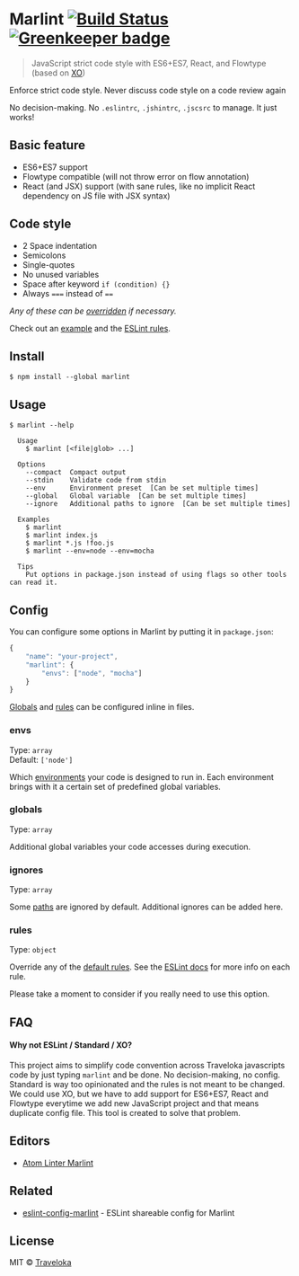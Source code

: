 # Marlint [![Build Status](https://travis-ci.org/traveloka/marlint.svg?branch=master)](https://travis-ci.org/traveloka/marlint) [![Greenkeeper badge](https://badges.greenkeeper.io/amilajack/marlint.svg)](https://greenkeeper.io/)

> JavaScript strict code style with ES6+ES7, React, and Flowtype (based on [XO](https://github.com/sindresorhus/xo))

Enforce strict code style. Never discuss code style on a code review again

No decision-making. No `.eslintrc`, `.jshintrc`, `.jscsrc` to manage. It just works!

## Basic feature

- ES6+ES7 support
- Flowtype compatible (will not throw error on flow annotation)
- React (and JSX) support (with sane rules, like no implicit React dependency on JS file with JSX syntax)

## Code style

- 2 Space indentation
- Semicolons
- Single-quotes
- No unused variables
- Space after keyword `if (condition) {}`
- Always `===` instead of `==`

*Any of these can be [overridden](#rules) if necessary.*

Check out an [example](index.js) and the [ESLint rules](https://github.com/traveloka/eslint-config-marlint/blob/master/index.js).


## Install

```
$ npm install --global marlint
```

## Usage

```
$ marlint --help

  Usage
    $ marlint [<file|glob> ...]

  Options
    --compact  Compact output
    --stdin    Validate code from stdin
    --env      Environment preset  [Can be set multiple times]
    --global   Global variable  [Can be set multiple times]
    --ignore   Additional paths to ignore  [Can be set multiple times]

  Examples
    $ marlint
    $ marlint index.js
    $ marlint *.js !foo.js
    $ marlint --env=node --env=mocha

  Tips
    Put options in package.json instead of using flags so other tools can read it.
```

## Config

You can configure some options in Marlint by putting it in `package.json`:

```js
{
	"name": "your-project",
	"marlint": {
		"envs": ["node", "mocha"]
	}
}
```

[Globals](http://eslint.org/docs/user-guide/configuring#specifying-globals) and [rules](http://eslint.org/docs/user-guide/configuring#configuring-rules) can be configured inline in files.

### envs

Type: `array`  
Default: `['node']`

Which [environments](http://eslint.org/docs/user-guide/configuring#specifying-environments) your code is designed to run in. Each environment brings with it a certain set of predefined global variables.

### globals

Type: `array`

Additional global variables your code accesses during execution.

### ignores

Type: `array`

Some [paths](https://github.com/sindresorhus/marlint/blob/4a0db396766118d7918577d759cacb05cd99a354/index.js#L14-L20) are ignored by default. Additional ignores can be added here.

### rules

Type: `object`  

Override any of the [default rules](https://github.com/sindresorhus/eslint-config-marlint/blob/master/index.js). See the [ESLint docs](http://eslint.org/docs/rules/) for more info on each rule.

Please take a moment to consider if you really need to use this option.

## FAQ

#### Why not ESLint / Standard / XO?

This project aims to simplify code convention across Traveloka javascripts code by just typing `marlint` and be done. No decision-making, no config. Standard is way too opinionated and the rules is not meant to be changed. We could use XO, but we have to add support for ES6+ES7, React and Flowtype everytime we add new JavaScript project and that means duplicate config file. This tool is created to solve that problem.

## Editors

- [Atom Linter Marlint](https://github.com/traveloka/atom-linter-marlint)

## Related

- [eslint-config-marlint](https://github.com/traveloka/eslint-config-marlint) - ESLint shareable config for Marlint

## License

MIT © [Traveloka](http://traveloka.com)
